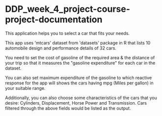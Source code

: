 # DDP_week_4_project-course-project-documentation

This application helps you to select a car that fits your needs. 

This app uses 'mtcars' dataset from 'datasets' package in R that lists 10 automobile design and performance details of 32 cars. 

You need to set the cost of gasoline of the required area & the distance of your trip so that it measures the "gasoline expenditure" for each car in the dataset. 

You can also set maximum expenditure of the gasoline to which reactive response for the app will shows the cars having mpg (Miles per gallon) in your suitable range.

Additionally, you can also choose some characteristics of the cars that you desire: Cylinders, Displacement, Horse Power and Transmission. Cars filtered through the above fields would be listed as the output.
